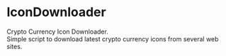 # IconDownloader
Crypto Currency Icon Downloader. <br> Simple script to download latest crypto currency icons from several web sites.
